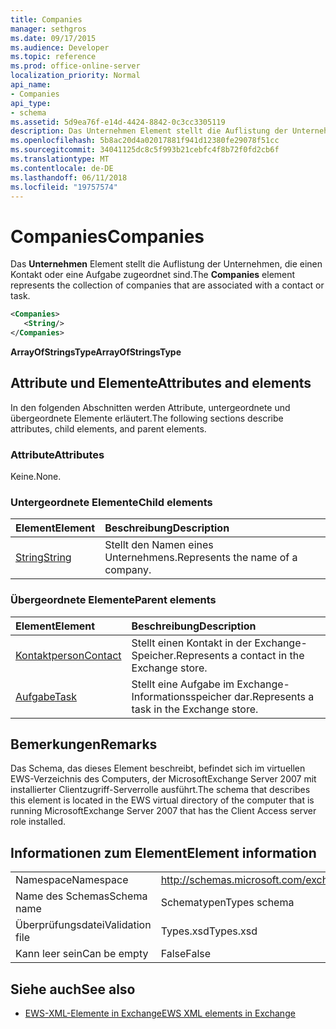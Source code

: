 ```yaml
---
title: Companies
manager: sethgros
ms.date: 09/17/2015
ms.audience: Developer
ms.topic: reference
ms.prod: office-online-server
localization_priority: Normal
api_name:
- Companies
api_type:
- schema
ms.assetid: 5d9ea76f-e14d-4424-8842-0c3cc3305119
description: Das Unternehmen Element stellt die Auflistung der Unternehmen, die einen Kontakt oder eine Aufgabe zugeordnet sind.
ms.openlocfilehash: 5b8ac20d4a02017881f941d12380fe29078f51cc
ms.sourcegitcommit: 34041125dc8c5f993b21cebfc4f8b72f0fd2cb6f
ms.translationtype: MT
ms.contentlocale: de-DE
ms.lasthandoff: 06/11/2018
ms.locfileid: "19757574"
---
```

# <a name="companies"></a><span data-ttu-id="e6400-103">Companies</span><span class="sxs-lookup"><span data-stu-id="e6400-103">Companies</span></span>

<span data-ttu-id="e6400-104">Das **Unternehmen** Element stellt die Auflistung der Unternehmen, die einen Kontakt oder eine Aufgabe zugeordnet sind.</span><span class="sxs-lookup"><span data-stu-id="e6400-104">The **Companies** element represents the collection of companies that are associated with a contact or task.</span></span> 
  
```xml
<Companies>
   <String/>
</Companies>
```

 <span data-ttu-id="e6400-105">**ArrayOfStringsType**</span><span class="sxs-lookup"><span data-stu-id="e6400-105">**ArrayOfStringsType**</span></span>
## <a name="attributes-and-elements"></a><span data-ttu-id="e6400-106">Attribute und Elemente</span><span class="sxs-lookup"><span data-stu-id="e6400-106">Attributes and elements</span></span>

<span data-ttu-id="e6400-107">In den folgenden Abschnitten werden Attribute, untergeordnete und übergeordnete Elemente erläutert.</span><span class="sxs-lookup"><span data-stu-id="e6400-107">The following sections describe attributes, child elements, and parent elements.</span></span>
  
### <a name="attributes"></a><span data-ttu-id="e6400-108">Attribute</span><span class="sxs-lookup"><span data-stu-id="e6400-108">Attributes</span></span>

<span data-ttu-id="e6400-109">Keine.</span><span class="sxs-lookup"><span data-stu-id="e6400-109">None.</span></span>
  
### <a name="child-elements"></a><span data-ttu-id="e6400-110">Untergeordnete Elemente</span><span class="sxs-lookup"><span data-stu-id="e6400-110">Child elements</span></span>

|<span data-ttu-id="e6400-111">**Element**</span><span class="sxs-lookup"><span data-stu-id="e6400-111">**Element**</span></span>|<span data-ttu-id="e6400-112">**Beschreibung**</span><span class="sxs-lookup"><span data-stu-id="e6400-112">**Description**</span></span>|
|:-----|:-----|
|[<span data-ttu-id="e6400-113">String</span><span class="sxs-lookup"><span data-stu-id="e6400-113">String</span></span>](string.md) <br/> |<span data-ttu-id="e6400-114">Stellt den Namen eines Unternehmens.</span><span class="sxs-lookup"><span data-stu-id="e6400-114">Represents the name of a company.</span></span>  <br/> |
   
### <a name="parent-elements"></a><span data-ttu-id="e6400-115">Übergeordnete Elemente</span><span class="sxs-lookup"><span data-stu-id="e6400-115">Parent elements</span></span>

|<span data-ttu-id="e6400-116">**Element**</span><span class="sxs-lookup"><span data-stu-id="e6400-116">**Element**</span></span>|<span data-ttu-id="e6400-117">**Beschreibung**</span><span class="sxs-lookup"><span data-stu-id="e6400-117">**Description**</span></span>|
|:-----|:-----|
|[<span data-ttu-id="e6400-118">Kontaktperson</span><span class="sxs-lookup"><span data-stu-id="e6400-118">Contact</span></span>](contact.md) <br/> |<span data-ttu-id="e6400-119">Stellt einen Kontakt in der Exchange-Speicher.</span><span class="sxs-lookup"><span data-stu-id="e6400-119">Represents a contact in the Exchange store.</span></span>  <br/> |
|[<span data-ttu-id="e6400-120">Aufgabe</span><span class="sxs-lookup"><span data-stu-id="e6400-120">Task</span></span>](task.md) <br/> |<span data-ttu-id="e6400-121">Stellt eine Aufgabe im Exchange-Informationsspeicher dar.</span><span class="sxs-lookup"><span data-stu-id="e6400-121">Represents a task in the Exchange store.</span></span>  <br/> |
   
## <a name="remarks"></a><span data-ttu-id="e6400-122">Bemerkungen</span><span class="sxs-lookup"><span data-stu-id="e6400-122">Remarks</span></span>

<span data-ttu-id="e6400-123">Das Schema, das dieses Element beschreibt, befindet sich im virtuellen EWS-Verzeichnis des Computers, der MicrosoftExchange Server 2007 mit installierter Clientzugriff-Serverrolle ausführt.</span><span class="sxs-lookup"><span data-stu-id="e6400-123">The schema that describes this element is located in the EWS virtual directory of the computer that is running MicrosoftExchange Server 2007 that has the Client Access server role installed.</span></span>
  
## <a name="element-information"></a><span data-ttu-id="e6400-124">Informationen zum Element</span><span class="sxs-lookup"><span data-stu-id="e6400-124">Element information</span></span>

|||
|:-----|:-----|
|<span data-ttu-id="e6400-125">Namespace</span><span class="sxs-lookup"><span data-stu-id="e6400-125">Namespace</span></span>  <br/> |http://schemas.microsoft.com/exchange/services/2006/types  <br/> |
|<span data-ttu-id="e6400-126">Name des Schemas</span><span class="sxs-lookup"><span data-stu-id="e6400-126">Schema name</span></span>  <br/> |<span data-ttu-id="e6400-127">Schematypen</span><span class="sxs-lookup"><span data-stu-id="e6400-127">Types schema</span></span>  <br/> |
|<span data-ttu-id="e6400-128">Überprüfungsdatei</span><span class="sxs-lookup"><span data-stu-id="e6400-128">Validation file</span></span>  <br/> |<span data-ttu-id="e6400-129">Types.xsd</span><span class="sxs-lookup"><span data-stu-id="e6400-129">Types.xsd</span></span>  <br/> |
|<span data-ttu-id="e6400-130">Kann leer sein</span><span class="sxs-lookup"><span data-stu-id="e6400-130">Can be empty</span></span>  <br/> |<span data-ttu-id="e6400-131">False</span><span class="sxs-lookup"><span data-stu-id="e6400-131">False</span></span>  <br/> |
   
## <a name="see-also"></a><span data-ttu-id="e6400-132">Siehe auch</span><span class="sxs-lookup"><span data-stu-id="e6400-132">See also</span></span>



- [<span data-ttu-id="e6400-133">EWS-XML-Elemente in Exchange</span><span class="sxs-lookup"><span data-stu-id="e6400-133">EWS XML elements in Exchange</span></span>](ews-xml-elements-in-exchange.md)

